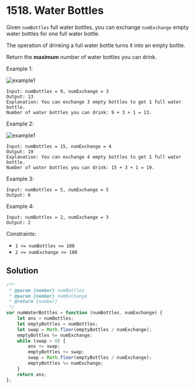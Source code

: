 # 1518. Water Bottles

Given `numBottles` full water bottles, you can exchange `numExchange` empty water bottles for one full water bottle.

The operation of drinking a full water bottle turns it into an empty bottle.

Return the **maximum** number of water bottles you can drink.

Example 1:

![example1](https://assets.leetcode.com/uploads/2020/07/01/sample_1_1875.png)

```
Input: numBottles = 9, numExchange = 3
Output: 13
Explanation: You can exchange 3 empty bottles to get 1 full water bottle.
Number of water bottles you can drink: 9 + 3 + 1 = 13.
```

Example 2:

![example1](https://assets.leetcode.com/uploads/2020/07/01/sample_2_1875.png)

```
Input: numBottles = 15, numExchange = 4
Output: 19
Explanation: You can exchange 4 empty bottles to get 1 full water bottle.
Number of water bottles you can drink: 15 + 3 + 1 = 19.
```

Example 3:

```
Input: numBottles = 5, numExchange = 5
Output: 6
```

Example 4:

```
Input: numBottles = 2, numExchange = 3
Output: 2
```

Constraints:

-   `1 <= numBottles <= 100`
-   `2 <= numExchange <= 100`

## Solution

```js
/**
 * @param {number} numBottles
 * @param {number} numExchange
 * @return {number}
 */
var numWaterBottles = function (numBottles, numExchange) {
    let ans = numBottles;
    let emptyBottles = numBottles;
    let swap = Math.floor(emptyBottles / numExchange);
    emptyBottles %= numExchange;
    while (swap > 0) {
        ans += swap;
        emptyBottles += swap;
        swap = Math.floor(emptyBottles / numExchange);
        emptyBottles %= numExchange;
    }
    return ans;
};
```
